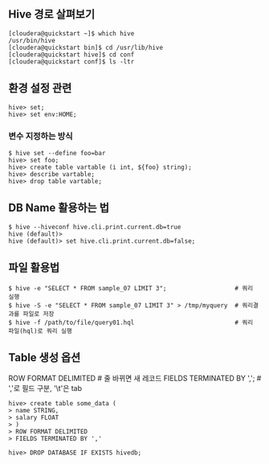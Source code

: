 
## Hive 경로 살펴보기
```
[cloudera@quickstart ~]$ which hive
/usr/bin/hive
[cloudera@quickstart bin]$ cd /usr/lib/hive
[cloudera@quickstart hive]$ cd conf
[cloudera@quickstart conf]$ ls -ltr
```

## 환경 설정 관련
```
hive> set;
hive> set env:HOME;
```

### 변수 지정하는 방식 
```
$ hive set --define foo=bar
hive> set foo;
hive> create table vartable (i int, ${foo} string);
hive> describe vartable;
hive> drop table vartable;
```


## DB Name 활용하는 법
```
$ hive --hiveconf hive.cli.print.current.db=true
hive (default)>
hive (default)> set hive.cli.print.current.db=false;
```

## 파일 활용법
```
$ hive -e "SELECT * FROM sample_07 LIMIT 3";                   # 쿼리 실행
$ hive -S -e "SELECT * FROM sample_07 LIMIT 3" > /tmp/myquery  # 쿼리결과를 파일로 저장
$ hive -f /path/to/file/query01.hql                            # 쿼리 파일(hql)로 쿼리 실행
```

## Table 생성 옵션 

ROW FORMAT DELIMITED           # 줄 바뀌면 새 레코드
FIELDS TERMINATED BY ',';      # ','로 필드 구분, '\t'은 tab
```
hive> create table some_data (
> name STRING,
> salary FLOAT
> )
> ROW FORMAT DELIMITED
> FIELDS TERMINATED BY ','

hive> DROP DATABASE IF EXISTS hivedb;
```
